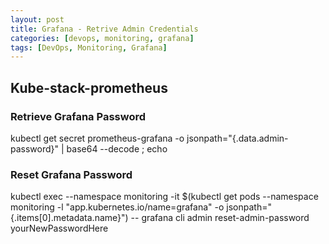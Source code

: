 ```yaml
---
layout: post
title: Grafana - Retrive Admin Credentials
categories: [devops, monitoring, grafana]
tags: [DevOps, Monitoring, Grafana]
---
```


## Kube-stack-prometheus

### Retrieve Grafana Password
kubectl get secret prometheus-grafana -o jsonpath="{.data.admin-password}" | base64 --decode ; echo

### Reset Grafana Password
kubectl exec --namespace monitoring -it $(kubectl get pods --namespace monitoring -l "app.kubernetes.io/name=grafana" -o jsonpath="{.items[0].metadata.name}") -- grafana cli admin reset-admin-password yourNewPasswordHere